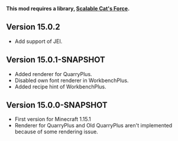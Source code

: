 **This mod requires a library, [Scalable Cat's Force](https://www.curseforge.com/minecraft/mc-mods/scalable-cats-force).**

## Version 15.0.2
* Add support of JEI.

## Version 15.0.1-SNAPSHOT
* Added renderer for QuarryPlus.
* Disabled own font renderer in WorkbenchPlus.
* Added recipe hint of WorkbenchPlus.

## Version 15.0.0-SNAPSHOT
* First version for Minecraft 1.15.1
* Renderer for QuarryPlus and Old QuarryPlus aren't implemented because of some rendering issue.
